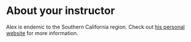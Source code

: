 # About your instructor

Alex is endemic to the Southern California region. Check out [his personal website](https://alex-pakalniskis.github.io/) for more information.

